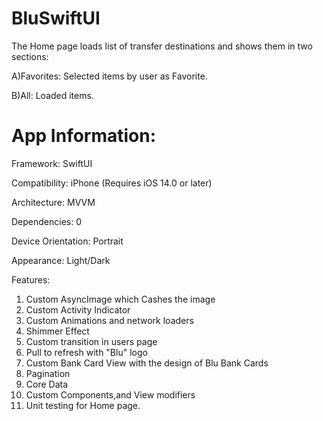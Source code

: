 # BluSwiftUI

The Home page loads list of transfer destinations and shows them in two sections:

A)Favorites: Selected items by user as Favorite.

B)All: Loaded items.

# App Information:

Framework: SwiftUI

Compatibility: iPhone (Requires iOS 14.0 or later)

Architecture: MVVM

Dependencies: 0

Device Orientation: Portrait

Appearance: Light/Dark

Features: 
  1. Custom AsyncImage which Cashes the image
  2. Custom Activity Indicator
  3. Custom Animations and network loaders
  4. Shimmer Effect
  5. Custom transition in users page
  6. Pull to refresh with "Blu" logo
  7. Custom Bank Card View with the design of Blu Bank Cards
  8. Pagination
  9. Core Data
  10. Custom Components,and View modifiers
  11. Unit testing for Home page.
